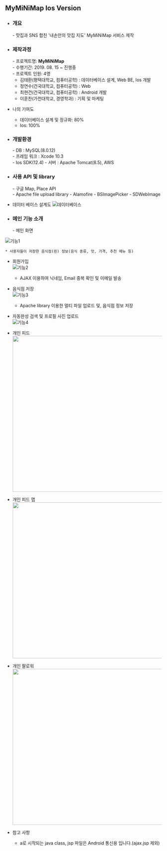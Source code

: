 ## MyMiNiMap Ios Version
- <h3>개요</h3>
  - 맛집과 SNS 합친 '내손안의 맛집 지도' MyMiNiMap 서비스 제작 
  
- <h3>제작과정</h3>
  - 프로젝트명: <b>MyMiNiMap</b> <br>
  - 수행기간:  2019. 08. 15 ~ 진행중 <br>
  - 프로젝트 인원:  4명
  
     + 김태환(평택대학교, 컴퓨터공학) : 데이터베이스 설계, Web BE, Ios 개발 <br>
     + 정연수(건국대학교, 컴퓨터공학) : Web <br>
     + 최현건(건국대학교, 컴퓨터공학) : Android 개발 <br>
     + 이훈찬(가천대학교, 경영학과) : 기획 및 마케팅 <br>
 - 나의 기여도
     + 데이터베이스 설계 및 정규화: 80%
     + Ios: 100%
  
- <h3>개발환경</h3>
  - DB : MySQL(8.0.12) <br>
  - 프레임 워크 : Xcode 10.3<br>
  - Ios SDK(12.4)
  - 서버 : Apache Tomcat(8.5), AWS <br>

- <h3>사용 API 및 library</h3>
  - 구글 Map, Place API <br>
  - Apache file upload library
  - Alamofire
  - BSImagePicker
  - SDWebImage
  
- 데이터 베이스 설계도
![데이터베이스](http://112.149.7.38:8090/Final_Minimap/php/minidb.png)
- <h3>메인 기능 소개</h3>
  - 메인 화면 <br>
![기능1](http://112.149.7.38:8090/Final_Minimap/php/main.gif)

    * 사용자들이 저장한 음식점(핀) 정보(음식 종류, 맛, 가격, 추천 메뉴 등)
  - 회원가입 <br>
![기능2](http://112.149.7.38:8090/Final_Minimap/php/join.gif)

    * AJAX 이용하여 닉네임, Email 중복 확인 및 이메일 발송
  - 음식점 저장 <br>
![기능3](http://112.149.7.38:8090/Final_Minimap/php/save.gif)

    * Apache library 이용한 멀티 파일 업로드 및, 음식점 정보 저장
  - 자동완성 검색 및 프로필 사진 업로드 <br>
![기능4](http://112.149.7.38:8090/Final_Minimap/php/profile.gif)
  - 개인 피드 <br>
<img src="http://112.149.7.38:8090/Final_Minimap/php/feed.png" width="500" height="500"><br>
  - 개인 피드 맵 <br>
<img src="http://112.149.7.38:8090/Final_Minimap/php/feedmap.png" width="500" height="500"><br>
  - 개인 팔로워 <br>
<img src="http://112.149.7.38:8090/Final_Minimap/php/feedfollwer.png" width="500" height="500"><br>

- 참고 사항 <br>
  - a로 시작되는 java class, jsp 파일은 Android 통신용 입니다.(ajax.jsp 제외)
